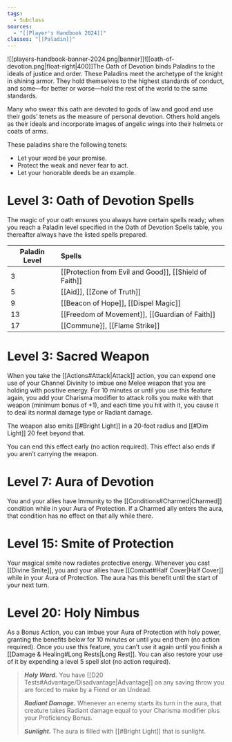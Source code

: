 ```yaml
---
tags:
  - Subclass
sources:
  - "[[Player's Handbook 2024]]"
classes: "[[Paladin]]"
---
```

![[players-handbook-banner-2024.png|banner]]![[oath-of-devotion.png|float-right|400]]The Oath of Devotion binds Paladins to the ideals of justice and order. These Paladins meet the archetype of the knight in shining armor. They hold themselves to the highest standards of conduct, and some—for better or worse—hold the rest of the world to the same standards.

Many who swear this oath are devoted to gods of law and good and use their gods’ tenets as the measure of personal devotion. Others hold angels as their ideals and incorporate images of angelic wings into their helmets or coats of arms.

These paladins share the following tenets:

- Let your word be your promise.
- Protect the weak and never fear to act.
- Let your honorable deeds be an example.
# Level 3: Oath of Devotion Spells
The magic of your oath ensures you always have certain spells ready; when you reach a Paladin level specified in the Oath of Devotion Spells table, you thereafter always have the listed spells prepared.

| Paladin Level | Spells                                                 |
| ------------- |:------------------------------------------------------ |
| 3             | [[Protection from Evil and Good]], [[Shield of Faith]] |
| 5             | [[Aid]], [[Zone of Truth]]                           |
| 9             | [[Beacon of Hope]], [[Dispel Magic]]                 |
| 13            | [[Freedom of Movement]], [[Guardian of Faith]]       |
| 17            | [[Commune]], [[Flame Strike]]                        |
# Level 3: Sacred Weapon
When you take the [[Actions#Attack\|Attack]] action, you can expend one use of your Channel Divinity to imbue one Melee weapon that you are holding with positive energy. For 10 minutes or until you use this feature again, you add your Charisma modifier to attack rolls you make with that weapon (minimum bonus of +1), and each time you hit with it, you cause it to deal its normal damage type or Radiant damage.

The weapon also emits [[#Bright Light]] in a 20-foot radius and [[#Dim Light]] 20 feet beyond that.

You can end this effect early (no action required). This effect also ends if you aren’t carrying the weapon.
# Level 7: Aura of Devotion
You and your allies have Immunity to the [[Conditions#Charmed\|Charmed]] condition while in your Aura of Protection. If a Charmed ally enters the aura, that condition has no effect on that ally while there.
# Level 15: Smite of Protection
Your magical smite now radiates protective energy. Whenever you cast [[Divine Smite]], you and your allies have [[Combat#Half Cover\|Half Cover]] while in your Aura of Protection. The aura has this benefit until the start of your next turn.
# Level 20: Holy Nimbus
As a Bonus Action, you can imbue your Aura of Protection with holy power, granting the benefits below for 10 minutes or until you end them (no action required). Once you use this feature, you can’t use it again until you finish a [[Damage & Healing#Long Rests|Long Rest]]. You can also restore your use of it by expending a level 5 spell slot (no action required).
>**_Holy Ward._** You have [[D20 Tests#Advantage/Disadvantage\|Advantage]] on any saving throw you are forced to make by a Fiend or an Undead.
>
>**_Radiant Damage._** Whenever an enemy starts its turn in the aura, that creature takes Radiant damage equal to your Charisma modifier plus your Proficiency Bonus.
>
>**_Sunlight._** The aura is filled with [[#Bright Light]] that is sunlight.